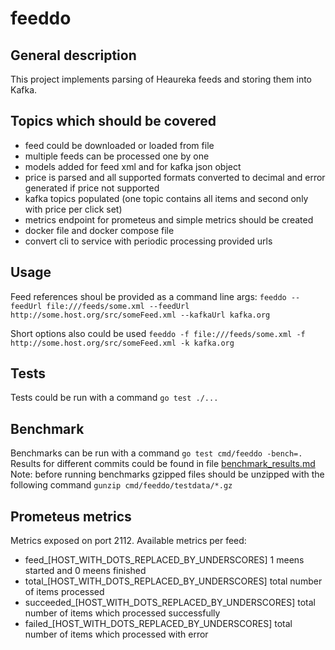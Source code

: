 # feeddo

## General description
This project implements parsing of Heaureka feeds and storing them into Kafka.

## Topics which should be covered
- feed could be downloaded or loaded from file
- multiple feeds can be processed one by one
- models added for feed xml and for kafka json object
- price is parsed and all supported formats converted to decimal and error generated if price not supported
- kafka topics populated (one topic contains all items and second only with price per click set)
- metrics endpoint for prometeus and simple metrics should be created
- docker file and docker compose file
- convert cli to service with periodic processing provided urls

## Usage
Feed references shoul be provided as a command line args:
`feeddo --feedUrl file:///feeds/some.xml --feedUrl http://some.host.org/src/someFeed.xml --kafkaUrl kafka.org`

Short options also could be used
`feeddo -f file:///feeds/some.xml -f http://some.host.org/src/someFeed.xml -k kafka.org`

## Tests
Tests could be run with a command
`go test ./...`

## Benchmark
Benchmarks can be run with a command
`go test cmd/feeddo -bench=.`
Results for different commits could be found in file [benchmark_results.md](benchmark_results.md)
Note: before running benchmarks gzipped files should be unzipped with the following command
`gunzip cmd/feeddo/testdata/*.gz`

## Prometeus metrics
Metrics exposed on port 2112. Available metrics per feed:
- feed_[HOST_WITH_DOTS_REPLACED_BY_UNDERSCORES] 1 meens started and 0 meens finished
- total_[HOST_WITH_DOTS_REPLACED_BY_UNDERSCORES] total number of items processed
- succeeded_[HOST_WITH_DOTS_REPLACED_BY_UNDERSCORES] total number of items which processed successfully
- failed_[HOST_WITH_DOTS_REPLACED_BY_UNDERSCORES] total number of items which processed with error
